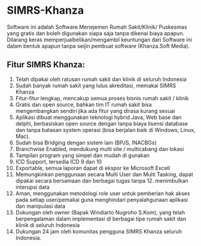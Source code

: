 # SIMRS-Khanza

Software ini adalah Software Menejemen Rumah Sakit/Klinik/ Puskesmas yang gratis dan boleh digunakan siapa saja tanpa dikenai
biaya apapun. Dilarang keras memperjualbelikan/mengambil keuntungan dari Software ini dalam bentuk apapun tanpa seijin pembuat
software (Khanza.Soft Media).

## Fitur SIMRS Khanza:

1. Telah dipakai oleh ratusan rumah sakit dan klinik di seluruh Indonesia
2. Sudah banyak rumah sakit yang lulus akreditasi, memakai SIMRS Khanza
3. Fitur-fitur lengkap, mencakup semua proses bisnis rumah sakit / klinik
4. Gratis dan open source, bahkan tim IT rumah sakit bisa mengembangkan sendiri jika ada fitur yang dirasa kurang sesuai
5. Aplikasi dibuat menggunakan teknologi hybrid Java, Web base dan delphi, berbasiskan open source dengan tanpa biaya lisensi database dan tanpa batasan system operasi (bisa berjalan baik di Windows, Linux, Mac).
6. Sudah bisa Bridging dengan sistem lain (BPJS, INACBGs)
7. Branchwise Enabled, mendukung multi site / multicabang dan lokasi
8. Tampilan program yang simpel dan mudah di gunakan
9. ICD Support, tersedia ICD 9 dan 10
10. Exportable, semua laporan dapat di ekspor ke Microsoft Excell
11. Memungkinkan penggunaan secara Multi User dan Multi Tasking, dapat dipakai secara bersamaan dan berbagai tugas tanpa 12. menimbulkan interupsi data
12. Aman, menggunakan metodologi role user untuk pemberian hak akses pada setiap user/pemakai guna menghindari penyalahgunaan aplikasi dan manipulasi data
13. Dukungan oleh owner (Bapak Windiarto Nugroho S.Kom), yang telah berpengalaman dalam implementasi di berbagai tipe rumah sakit dan klinik di seluruh Indonesia
14. Dukungan 24 jam oleh komunitas pengguna SIMRS Khanza seluruh Indonesia.
